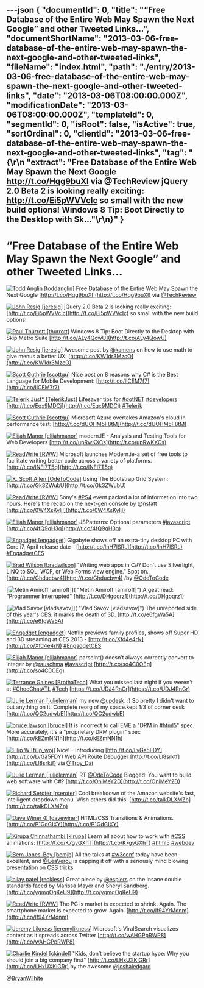 ---json
{
  "documentId": 0,
  "title": "“Free Database of the Entire Web May Spawn the Next Google” and other Tweeted Links…",
  "documentShortName": "2013-03-06-free-database-of-the-entire-web-may-spawn-the-next-google-and-other-tweeted-links",
  "fileName": "index.html",
  "path": "./entry/2013-03-06-free-database-of-the-entire-web-may-spawn-the-next-google-and-other-tweeted-links",
  "date": "2013-03-06T08:00:00.000Z",
  "modificationDate": "2013-03-06T08:00:00.000Z",
  "templateId": 0,
  "segmentId": 0,
  "isRoot": false,
  "isActive": true,
  "sortOrdinal": 0,
  "clientId": "2013-03-06-free-database-of-the-entire-web-may-spawn-the-next-google-and-other-tweeted-links",
  "tag": "{\r\n  \"extract\": \"Free Database of the Entire Web May Spawn the Next Google http://t.co/Hqg9buXl via @TechReview  jQuery 2.0 Beta 2 is looking really exciting: http://t.co/Ei5pWVVcIc so small with the new build options!  Windows 8 Tip: Boot Directly to the Desktop with Sk...\"\r\n}"
}
---

# “Free Database of the Entire Web May Spawn the Next Google” and other Tweeted Links…

[<img alt="Todd Anglin [toddanglin]" src="https://songhay.blob.core.windows.net/shared-social-twitter/toddanglin.png">](http://kendoui.com "Todd Anglin [toddanglin]") <span>Free Database of the Entire Web May Spawn the Next Google [http://t.co/Hqg9buXl](http://t.co/Hqg9buXl) via [@TechReview](http://twitter.com/TechReview)</span>

[<img alt="John Resig [jeresig]" src="https://songhay.blob.core.windows.net/shared-social-twitter/jeresig.jpeg">](http://ejohn.org/ "John Resig [jeresig]") <span>jQuery 2.0 Beta 2 is looking really exciting: [http://t.co/Ei5pWVVcIc](http://t.co/Ei5pWVVcIc) so small with the new build options!</span>

[<img alt="Paul Thurrott [thurrott]" src="https://songhay.blob.core.windows.net/shared-social-twitter/thurrott.jpeg">](http://www.winsupersite.com "Paul Thurrott [thurrott]") <span>Windows 8 Tip: Boot Directly to the Desktop with Skip Metro Suite [http://t.co/ALy4QowU](http://t.co/ALy4QowU)</span>

[<img alt="John Resig [jeresig]" src="https://songhay.blob.core.windows.net/shared-social-twitter/jeresig.jpeg">](http://ejohn.org/ "John Resig [jeresig]") <span>Awesome post by [@kamens](http://twitter.com/kamens) on how to use math to give menus a better UX: [http://t.co/KW1dr3MzcO](http://t.co/KW1dr3MzcO)</span>

[<img alt="Scott Guthrie [scottgu]" src="https://songhay.blob.core.windows.net/shared-social-twitter/scottgu.jpg">](http://weblogs.asp.net/scottgu "Scott Guthrie [scottgu]") <span>Nice post on 8 reasons why C# is the Best Language for Mobile Development: [http://t.co/IlCEM7f7](http://t.co/IlCEM7f7)</span>

[<img alt="Telerik Just* [TelerikJust]" src="https://songhay.blob.core.windows.net/shared-social-twitter/TelerikJust.jpeg">](http://www.telerik.com "Telerik Just* [TelerikJust]") <span>Lifesaver tips for [#dotNET](http://search.twitter.com/search?q=%23dotNET) [#developers](http://search.twitter.com/search?q=%23developers) [http://t.co/Eqx9MDCj](http://t.co/Eqx9MDCj) [#Telerik](http://search.twitter.com/search?q=%23Telerik)</span>

[<img alt="Scott Guthrie [scottgu]" src="https://songhay.blob.core.windows.net/shared-social-twitter/scottgu.jpg">](http://weblogs.asp.net/scottgu "Scott Guthrie [scottgu]") <span>Microsoft Azure overtakes Amazon's cloud in performance test: [http://t.co/dUOHM5F8tM](http://t.co/dUOHM5F8tM)</span>

[<img alt="Elijah Manor [elijahmanor]" src="https://songhay.blob.core.windows.net/shared-social-twitter/elijahmanor.jpeg">](http://elijahmanor.com "Elijah Manor [elijahmanor]") <span>modern.IE - Analysis and Testing Tools for Web Developers [http://t.co/upRwKXCs](http://t.co/upRwKXCs)</span>

[<img alt="ReadWrite [RWW]" src="https://songhay.blob.core.windows.net/shared-social-twitter/RWW.jpeg">](http://www.readwrite.com "ReadWrite [RWW]") <span>Microsoft launches Modern.ie-a set of free tools to facilitate writing better code across a variety of platforms. [http://t.co/lNFl7T5q](http://t.co/lNFl7T5q)</span>

[<img alt="K. Scott Allen [OdeToCode]" src="https://songhay.blob.core.windows.net/shared-social-twitter/OdeToCode.jpeg">](http://odetocode.com/blogs/scott/ "K. Scott Allen [OdeToCode]") <span>Using The Bootstrap Grid System: [http://t.co/Gk3ZWubU](http://t.co/Gk3ZWubU)</span>

[<img alt="ReadWrite [RWW]" src="https://songhay.blob.core.windows.net/shared-social-twitter/RWW.jpeg">](http://www.readwrite.com "ReadWrite [RWW]") <span>Sony's [#PS4](http://search.twitter.com/search?q=%23PS4) event packed a lot of information into two hours. Here's the recap on the next-gen console by [@nstatt](http://twitter.com/nstatt) [http://t.co/0W4XsKyljI](http://t.co/0W4XsKyljI)</span>

[<img alt="Elijah Manor [elijahmanor]" src="https://songhay.blob.core.windows.net/shared-social-twitter/elijahmanor.jpeg">](http://elijahmanor.com "Elijah Manor [elijahmanor]") <span>JSPatterns: Optional parameters [#javascript](http://search.twitter.com/search?q=%23javascript) [http://t.co/4fQ9qH3q](http://t.co/4fQ9qH3q)</span>

[<img alt="Engadget [engadget]" src="https://songhay.blob.core.windows.net/shared-social-twitter/engadget.png">](http://www.engadget.com "Engadget [engadget]") <span>Gigabyte shows off an extra-tiny desktop PC with Core i7, April release date - [http://t.co/lnH7lSRL](http://t.co/lnH7lSRL) [#EngadgetCES](http://search.twitter.com/search?q=%23EngadgetCES)</span>

[<img alt="Brad Wilson [bradwilson]" src="https://songhay.blob.core.windows.net/shared-social-twitter/bradwilson.jpg">](http://bradwilson.typepad.com/ "Brad Wilson [bradwilson]") <span>"Writing web apps in C#? Don't use Silverlight, LINQ to SQL, WCF, or Web Forms view engine." Spot on. [http://t.co/Ghducbw4](http://t.co/Ghducbw4) /by [@OdeToCode](http://twitter.com/OdeToCode)</span>

[<img alt="Metin Amiroff [amiroff]" src="https://songhay.blob.core.windows.net/shared-social-twitter/amiroff.jpeg">]( "Metin Amiroff [amiroff]") <span>A geat read: "Programmer Interrupted" [http://t.co/DHgoqrz1](http://t.co/DHgoqrz1)</span>

[<img alt="Vlad Savov [vladsavov]" src="https://songhay.blob.core.windows.net/shared-social-twitter/vladsavov.jpeg">]( "Vlad Savov [vladsavov]") <span>The unreported side of this year's CES: it marks the death of 3D. [http://t.co/e6fgWa5A](http://t.co/e6fgWa5A)</span>

[<img alt="Engadget [engadget]" src="https://songhay.blob.core.windows.net/shared-social-twitter/engadget.png">](http://www.engadget.com "Engadget [engadget]") <span>Netflix previews family profiles, shows off Super HD and 3D streaming at CES 2013 - [http://t.co/Xfd4e4rN](http://t.co/Xfd4e4rN) [#EngadgetCES](http://search.twitter.com/search?q=%23EngadgetCES)</span>

[<img alt="Elijah Manor [elijahmanor]" src="https://songhay.blob.core.windows.net/shared-social-twitter/elijahmanor.jpeg">](http://elijahmanor.com "Elijah Manor [elijahmanor]") <span>parseInt() doesn’t always correctly convert to integer by [@rauschma](http://twitter.com/rauschma) [#javascript](http://search.twitter.com/search?q=%23javascript) [http://t.co/so4C0OEg](http://t.co/so4C0OEg)</span>

[<img alt="Terrance Gaines [BrothaTech]" src="https://songhay.blob.core.windows.net/shared-social-twitter/BrothaTech.jpeg">](http://brothatech.com "Terrance Gaines [BrothaTech]") <span>What you missed last night if you weren't at [#ChocChatATL](http://search.twitter.com/search?q=%23ChocChatATL) [#Tech](http://search.twitter.com/search?q=%23Tech) [https://t.co/UDJ4RnGr](https://t.co/UDJ4RnGr)</span>

[<img alt="Julie Lerman [julielerman]" src="https://songhay.blob.core.windows.net/shared-social-twitter/julielerman.jpeg">](http://www.thedatafarm.com/blog "Julie Lerman [julielerman]") <span>my new [@updesk](http://twitter.com/updesk). :) So pretty I didn't want to put anything on it. Complete reorg of my space.kept 1/3 of corner desk [http://t.co/QC2udwbE](http://t.co/QC2udwbE)</span>

[<img alt="bruce lawson [brucel]" src="https://songhay.blob.core.windows.net/shared-social-twitter/brucel.jpg">](http://www.brucelawson.co.uk "bruce lawson [brucel]") <span>It is incorrect to call EME a "DRM in [#html5](http://search.twitter.com/search?q=%23html5)" spec. More accurately, it's a "proprietary DRM plugin" spec [http://t.co/kEZmNN1h](http://t.co/kEZmNN1h)</span>

[<img alt="Filip W [filip_woj]" src="https://songhay.blob.core.windows.net/shared-social-twitter/filip_woj.jpg">](http://www.strathweb.com/ "Filip W [filip_woj]") <span>Nice! - Introducing [http://t.co/LvGa5FDY](http://t.co/LvGa5FDY) Web API Route Debugger [http://t.co/Ll8srktf](http://t.co/Ll8srktf) via [@Troy_Dai](http://twitter.com/Troy_Dai)</span>

[<img alt="Julie Lerman [julielerman]" src="https://songhay.blob.core.windows.net/shared-social-twitter/julielerman.jpeg">](http://www.thedatafarm.com/blog "Julie Lerman [julielerman]") <span>RT [@OdeToCode](http://twitter.com/OdeToCode) Blogged: You want to build web software with C#? [http://t.co/OniMeY2D](http://t.co/OniMeY2D)</span>

[<img alt="Richard Seroter [rseroter]" src="https://songhay.blob.core.windows.net/shared-social-twitter/rseroter.png">](http://seroter.wordpress.com "Richard Seroter [rseroter]") <span>Cool breakdown of the Amazon website's fast, intelligent dropdown menu. Wish others did this! [http://t.co/talkDLXMZn](http://t.co/talkDLXMZn)</span>

[<img alt="Dave Winer ☮ [davewiner]" src="https://songhay.blob.core.windows.net/shared-social-twitter/davewiner.jpeg">](http://davewiner.com/ "Dave Winer ☮ [davewiner]") <span>HTML/CSS Transitions &amp; Animations. [http://t.co/P1GdGIXY](http://t.co/P1GdGIXY)</span>

[<img alt="Kirupa Chinnathambi [kirupa]" src="https://songhay.blob.core.windows.net/shared-social-twitter/kirupa.png">](http://www.kirupa.com "Kirupa Chinnathambi [kirupa]") <span>Learn all about how to work with [#CSS](http://search.twitter.com/search?q=%23CSS) animations: [http://t.co/K7gvGXhT](http://t.co/K7gvGXhT) [#html5](http://search.twitter.com/search?q=%23html5) [#webdev](http://search.twitter.com/search?q=%23webdev)</span>

[<img alt="Bem Jones-Bey [bemjb]" src="https://songhay.blob.core.windows.net/shared-social-twitter/bemjb.jpeg">](http://bem.jones-bey.org/ "Bem Jones-Bey [bemjb]") <span>All the talks at [#w3conf](http://search.twitter.com/search?q=%23w3conf) today have been excellent, and [@LeaVerou](http://twitter.com/LeaVerou) is capping it off with a seriously mind blowing presentation on CSS tricks</span>

[<img alt="nilay patel [reckless]" src="https://songhay.blob.core.windows.net/shared-social-twitter/reckless.jpg">](http://nilaypatel.co "nilay patel [reckless]") <span>Great piece by [@espiers](http://twitter.com/espiers) on the insane double standards faced by Marissa Mayer and Sheryl Sandberg. [http://t.co/ygmqOgKeU9](http://t.co/ygmqOgKeU9)</span>

[<img alt="ReadWrite [RWW]" src="https://songhay.blob.core.windows.net/shared-social-twitter/RWW.jpeg">](http://www.readwrite.com "ReadWrite [RWW]") <span>The PC is market is expected to shrink. Again. The smartphone market is expected to grow. Again. [http://t.co/lf94YrMdnm](http://t.co/lf94YrMdnm)</span>

[<img alt="Jeremy Likness [jeremylikness]" src="https://songhay.blob.core.windows.net/shared-social-twitter/jeremylikness.png">](http://csharperimage.jeremylikness.com/ "Jeremy Likness [jeremylikness]") <span>Microsoft's ViralSearch visualizes content as it spreads across Twitter [http://t.co/wAHGPpRWP8](http://t.co/wAHGPpRWP8)</span>

[<img alt="Charlie Kindel [ckindel]" src="https://songhay.blob.core.windows.net/shared-social-twitter/ckindel.jpeg">](http://ceklog.kindel.com "Charlie Kindel [ckindel]") <span>"Kids, don’t believe the startup hype: Why you should join a big company first" [http://t.co/LHxUXKlGRr](http://t.co/LHxUXKlGRr) by the awesome [@joshaledgard](http://twitter.com/joshaledgard)</span>

@[BryanWilhite](https://twitter.com/BryanWilhite)
